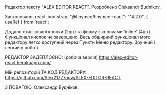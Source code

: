Редактор тексту "ALEX EDITOR REACT". Розроблено Oleksandr Budnikov.

Застосовано: react-bootstrap, "@tinymce/tinymce-react": "^4.2.0",  { useRef } from 'react';

Додано стилізовані кнопки (2шт) та форму з кнопками 'inline' (4шт). Функціонал кнопок не завершено. 
Весь обширний функціонал мого редактору легко доступний через Пункти Меню редактору. Зручний і легкий у роботі.

РЕДАКТОР ЗАДЕПЛОЄНО: (робоча версія)     https://alex-editor-react.herokuapp.com/

              
              

Мій репозиторій ТА КОД РЕДАКТОРУ:       https://github.com/Alex21777now/ALEX-EDITOR-REACT


З ПОВАГОЮ, Олександр Будніков.
